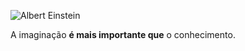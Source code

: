 ![Albert Einstein](https://upload.wikimedia.org/wikipedia/commons/thumb/5/50/Albert_Einstein_%28Nobel%29.png/220px-Albert_Einstein_%28Nobel%29.png)

A imaginação **é mais importante que** o conhecimento.
